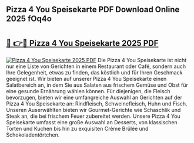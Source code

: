 ## Pizza 4 You Speisekarte PDF Download Online 2025 fOq4o

# <h2><a href="http://gcd809.nevu.top/?p=Pizza+4+You+Speisekarte">🔗 👉🔴 Pizza 4 You Speisekarte 2025 PDF</a></h2>

[![Pizza 4 You Speisekarte 2025 PDF](https://i.imgur.com/dBaPXMq.png)](http://gcd809.nevu.top/?p=Pizza+4+You+Speisekarte)
Die Pizza 4 You Speisekarte ist nicht nur eine Liste von Gerichten in einem Restaurant oder Café, sondern auch Ihre Gelegenheit, etwas zu finden, das köstlich und für Ihren Geschmack geeignet ist. Wir bieten auf unserer Pizza 4 You Speisekarte einen Salatbereich an, in dem Sie aus Salaten aus frischem Gemüse und Obst für eine gesunde Ernährung wählen können. Für diejenigen, die Fleisch bevorzugen, bieten wir eine umfangreiche Auswahl an Gerichten auf der Pizza 4 You Speisekarte an: Rindfleisch, Schweinefleisch, Huhn und Fisch. Unseren Auserwählten bieten wir Gourmet-Gerichte wie Schaschlik und Steak an, die bei frischem Feuer zubereitet werden. Unsere Pizza 4 You Speisekarte umfasst eine große Auswahl an Desserts, von klassischen Torten und Kuchen bis hin zu exquisiten Crème Brûlée und Schokoladentörtchen.
